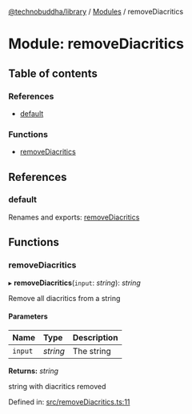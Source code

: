 [@technobuddha/library](../../README.md) / [Modules](../Modules.md) / removeDiacritics

# Module: removeDiacritics

## Table of contents

### References

- [default](removediacritics.md#default)

### Functions

- [removeDiacritics](removediacritics.md#removediacritics)

## References

### default

Renames and exports: [removeDiacritics](removediacritics.md#removediacritics)

## Functions

### removeDiacritics

▸ **removeDiacritics**(`input`: *string*): *string*

Remove all diacritics from a string

#### Parameters

| Name | Type | Description |
| :------ | :------ | :------ |
| `input` | *string* | The string |

**Returns:** *string*

string with diacritics removed

Defined in: [src/removeDiacritics.ts:11](https://github.com/technobuddha/hill.software/blob/693f679/packages/library/src/removeDiacritics.ts#L11)
